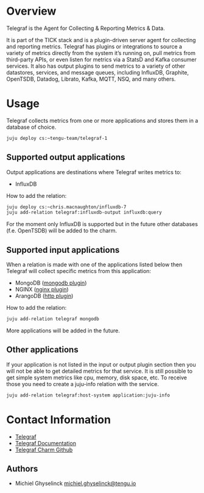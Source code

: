 # Overview

Telegraf is the Agent for Collecting & Reporting Metrics & Data.

It is part of the TICK stack and is a plugin-driven server agent for collecting and reporting metrics. Telegraf has plugins or integrations to source a variety of metrics directly from the system it’s running on, pull metrics from third-party APIs, or even listen for metrics via a StatsD and Kafka consumer services. It also has output plugins to send metrics to a variety of other datastores, services, and message queues, including InfluxDB, Graphite, OpenTSDB, Datadog, Librato, Kafka, MQTT, NSQ, and many others.

# Usage

Telegraf collects metrics from one or more applications and stores them in a database of choice.
```sh
juju deploy cs:~tengu-team/telegraf-1
```
## Supported output applications
Output applications are destinations where Telegraf writes metrics to:
- InfluxDB

How to add the relation:
```sh
juju deploy cs:~chris.macnaughton/influxdb-7
juju add-relation telegraf:influxdb-output influxdb:query
```
 For the moment only InfluxDB is supported but in the future other databases (f.e. OpenTSDB) will be added to the charm.

## Supported input applications
When a relation is made with one of the applications listed below then Telegraf will collect specific metrics from this application:
- MongoDB ([mongodb plugin])
- NGINX ([nginx plugin])
- ArangoDB ([http plugin])

How to add the relation:
```sh
juju add-relation telegraf mongodb
```
More applications will be added in the future.

## Other applications
If your application is not listed in the input or output plugin section then you will not be able to get detailed metrics for that service. It is still possible to get simple system metrics like cpu, memory, disk space, etc. To receive those you need to create a juju-info relation with the service.
```sh
juju add-relation telegraf:host-system application:juju-info
```

# Contact Information
- [Telegraf]
- [Telegraf Documentation]
- [Telegraf Charm Github]

## Authors
- Michiel Ghyselinck <michiel.ghyselinck@tengu.io>

[telegraf documentation]: https://docs.influxdata.com/telegraf/v1.5/
[telegraf charm github]: https://github.com/tengu-team/layer-telegraf
[telegraf]: https://www.influxdata.com/time-series-platform/telegraf/
[mongodb plugin]: https://github.com/influxdata/telegraf/tree/master/plugins/inputs/mongodb
[nginx plugin]: https://github.com/influxdata/telegraf/tree/master/plugins/inputs/nginx
[http plugin]: https://github.com/influxdata/telegraf/tree/master/plugins/inputs/http
